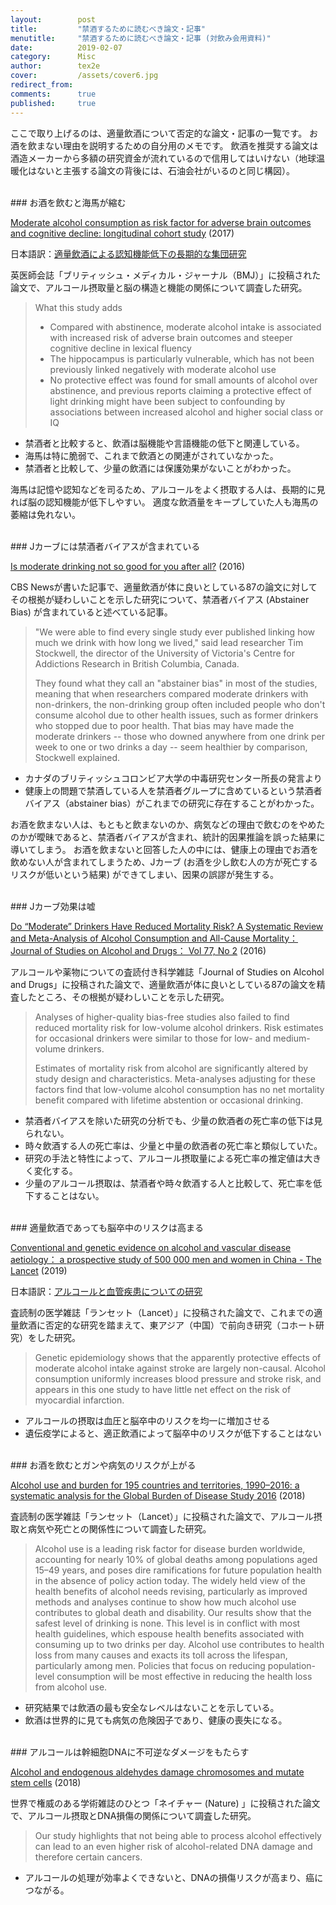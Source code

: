 ```yaml
---
layout:        post
title:         "禁酒するために読むべき論文・記事"
menutitle:     "禁酒するために読むべき論文・記事 (対飲み会用資料)"
date:          2019-02-07
category:      Misc
author:        tex2e
cover:         /assets/cover6.jpg
redirect_from:
comments:      true
published:     true
---
```


ここで取り上げるのは、適量飲酒について否定的な論文・記事の一覧です。
お酒を飲まない理由を説明するための自分用のメモです。
飲酒を推奨する論文は酒造メーカーから多額の研究資金が流れているので信用してはいけない（地球温暖化はないと主張する論文の背後には、石油会社がいるのと同じ構図）。

<br>
### お酒を飲むと海馬が縮む

[Moderate alcohol consumption as risk factor for adverse brain outcomes and cognitive decline: longitudinal cohort study](https://www.bmj.com/content/357/bmj.j2353) (2017)

日本語訳：[適量飲酒による認知機能低下の長期的な集団研究](./alcohol-as-risk-factor-for-brain)

英医師会誌「ブリティッシュ・メディカル・ジャーナル（BMJ）」に投稿された論文で、アルコール摂取量と脳の構造と機能の関係について調査した研究。

> What this study adds
>
> - Compared with abstinence, moderate alcohol intake is associated with increased risk of adverse brain outcomes and steeper cognitive decline in lexical fluency
> - The hippocampus is particularly vulnerable, which has not been previously linked negatively with moderate alcohol use
> - No protective effect was found for small amounts of alcohol over abstinence, and previous reports claiming a protective effect of light drinking might have been subject to confounding by associations between increased alcohol and higher social class or IQ

- 禁酒者と比較すると、飲酒は脳機能や言語機能の低下と関連している。
- 海馬は特に脆弱で、これまで飲酒との関連がされていなかった。
- 禁酒者と比較して、少量の飲酒には保護効果がないことがわかった。

海馬は記憶や認知などを司るため、アルコールをよく摂取する人は、長期的に見れば脳の認知機能が低下しやすい。
適度な飲酒量をキープしていた人も海馬の萎縮は免れない。


<br>
### Jカーブには禁酒者バイアスが含まれている

[Is moderate drinking not so good for you after all?](https://www.cbsnews.com/news/is-moderate-drinking-not-so-good-for-health-after-all/) (2016)

CBS Newsが書いた記事で、適量飲酒が体に良いとしている87の論文に対してその根拠が疑わしいことを示した研究について、禁酒者バイアス (Abstainer Bias) が含まれていると述べている記事。

> "We were able to find every single study ever published linking how much we drink with how long we lived," said lead researcher Tim Stockwell, the director of the University of Victoria's Centre for Addictions Research in British Columbia, Canada.
>
> They found what they call an "abstainer bias" in most of the studies, meaning that when researchers compared moderate drinkers with non-drinkers, the non-drinking group often included people who don't consume alcohol due to other health issues, such as former drinkers who stopped due to poor health. That bias may have made the moderate drinkers -- those who downed anywhere from one drink per week to one or two drinks a day -- seem healthier by comparison, Stockwell explained.

- カナダのブリティッシュコロンビア大学の中毒研究センター所長の発言より
- 健康上の問題で禁酒している人を禁酒者グループに含めているという禁酒者バイアス（abstainer bias）がこれまでの研究に存在することがわかった。

お酒を飲まない人は、もともと飲まないのか、病気などの理由で飲むのをやめたのかが曖昧であると、禁酒者バイアスが含まれ、統計的因果推論を誤った結果に導いてしまう。
お酒を飲まないと回答した人の中には、健康上の理由でお酒を飲めない人が含まれてしまうため、Jカーブ (お酒を少し飲む人の方が死亡するリスクが低いという結果) ができてしまい、因果の誤謬が発生する。


<br>
### Jカーブ効果は嘘

[Do “Moderate” Drinkers Have Reduced Mortality Risk? A Systematic Review and Meta-Analysis of Alcohol Consumption and All-Cause Mortality： Journal of Studies on Alcohol and Drugs： Vol 77, No 2](https://www.jsad.com/doi/abs/10.15288/jsad.2016.77.185) (2016)

アルコールや薬物についての査読付き科学雑誌「Journal of Studies on Alcohol and Drugs」に投稿された論文で、適量飲酒が体に良いとしている87の論文を精査したところ、その根拠が疑わしいことを示した研究。

> Analyses of higher-quality bias-free studies also failed to find reduced mortality risk for low-volume alcohol drinkers. Risk estimates for occasional drinkers were similar to those for low- and medium-volume drinkers.
>
> Estimates of mortality risk from alcohol are significantly altered by study design and characteristics. Meta-analyses adjusting for these factors find that low-volume alcohol consumption has no net mortality benefit compared with lifetime abstention or occasional drinking.

- 禁酒者バイアスを除いた研究の分析でも、少量の飲酒者の死亡率の低下は見られない。
- 時々飲酒する人の死亡率は、少量と中量の飲酒者の死亡率と類似していた。
- 研究の手法と特性によって、アルコール摂取量による死亡率の推定値は大きく変化する。
- 少量のアルコール摂取は、禁酒者や時々飲酒する人と比較して、死亡率を低下することはない。


<br>
### 適量飲酒であっても脳卒中のリスクは高まる

[Conventional and genetic evidence on alcohol and vascular disease aetiology： a prospective study of 500 000 men and women in China - The Lancet](https://www.thelancet.com/journals/lancet/article/PIIS0140-6736%2818%2931772-0/fulltext) (2019)

日本語訳：[アルコールと血管疾患についての研究](./alcohol-and-vascular-disease)

査読制の医学雑誌「ランセット（Lancet）」に投稿された論文で、これまでの適量飲酒に否定的な研究を踏まえて、東アジア（中国）で前向き研究（コホート研究）をした研究。

> Genetic epidemiology shows that the apparently protective effects of moderate alcohol intake against stroke are largely non-causal. Alcohol consumption uniformly increases blood pressure and stroke risk, and appears in this one study to have little net effect on the risk of myocardial infarction.

- アルコールの摂取は血圧と脳卒中のリスクを均一に増加させる
- 遺伝疫学によると、適正飲酒によって脳卒中のリスクが低下することはない


<br>
### お酒を飲むとガンや病気のリスクが上がる

[Alcohol use and burden for 195 countries and territories, 1990–2016: a systematic analysis for the Global Burden of Disease Study 2016](https://www.thelancet.com/journals/lancet/article/PIIS0140-6736%2818%2931310-2/fulltext) (2018)

査読制の医学雑誌「ランセット（Lancet）」に投稿された論文で、アルコール摂取と病気や死亡との関係性について調査した研究。

> Alcohol use is a leading risk factor for disease burden worldwide, accounting for nearly 10% of global deaths among populations aged 15–49 years, and poses dire ramifications for future population health in the absence of policy action today. The widely held view of the health benefits of alcohol needs revising, particularly as improved methods and analyses continue to show how much alcohol use contributes to global death and disability. Our results show that the safest level of drinking is none. This level is in conflict with most health guidelines, which espouse health benefits associated with consuming up to two drinks per day. Alcohol use contributes to health loss from many causes and exacts its toll across the lifespan, particularly among men. Policies that focus on reducing population-level consumption will be most effective in reducing the health loss from alcohol use.

- 研究結果では飲酒の最も安全なレベルはないことを示している。
- 飲酒は世界的に見ても病気の危険因子であり、健康の喪失になる。


<br>
### アルコールは幹細胞DNAに不可逆なダメージをもたらす

[Alcohol and endogenous aldehydes damage chromosomes and mutate stem cells](https://www.nature.com/articles/nature25154) (2018)

世界で権威のある学術雑誌のひとつ「ネイチャー (Nature) 」に投稿された論文で、アルコール摂取とDNA損傷の関係について調査した研究。

> Our study highlights that not being able to process alcohol effectively can lead to an even higher risk of alcohol-related DNA damage and therefore certain cancers.

- アルコールの処理が効率よくできないと、DNAの損傷リスクが高まり、癌につながる。
